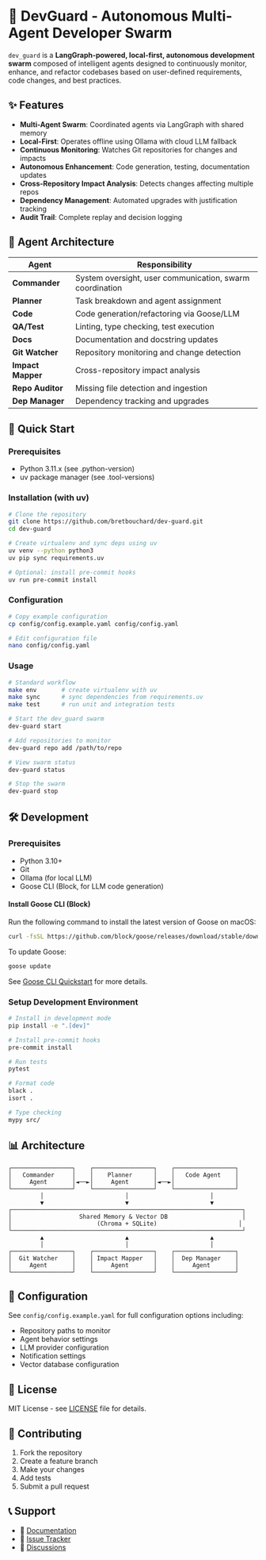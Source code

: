 # 🤖 DevGuard - Autonomous Multi-Agent Developer Swarm

`dev_guard` is a **LangGraph-powered, local-first, autonomous development swarm** composed of intelligent agents designed to continuously monitor, enhance, and refactor codebases based on user-defined requirements, code changes, and best practices.

## ✨ Features

- **Multi-Agent Swarm**: Coordinated agents via LangGraph with shared memory
- **Local-First**: Operates offline using Ollama with cloud LLM fallback
- **Continuous Monitoring**: Watches Git repositories for changes and impacts
- **Autonomous Enhancement**: Code generation, testing, documentation updates
- **Cross-Repository Impact Analysis**: Detects changes affecting multiple repos
- **Dependency Management**: Automated upgrades with justification tracking
- **Audit Trail**: Complete replay and decision logging

## 🧠 Agent Architecture

| Agent | Responsibility |
|-------|----------------|
| **Commander** | System oversight, user communication, swarm coordination |
| **Planner** | Task breakdown and agent assignment |
| **Code** | Code generation/refactoring via Goose/LLM |
| **QA/Test** | Linting, type checking, test execution |
| **Docs** | Documentation and docstring updates |
| **Git Watcher** | Repository monitoring and change detection |
| **Impact Mapper** | Cross-repository impact analysis |
| **Repo Auditor** | Missing file detection and ingestion |
| **Dep Manager** | Dependency tracking and upgrades |

## 🚀 Quick Start

### Prerequisites
- Python 3.11.x (see .python-version)
- uv package manager (see .tool-versions)

### Installation (with uv)

```bash
# Clone the repository
git clone https://github.com/bretbouchard/dev-guard.git
cd dev-guard

# Create virtualenv and sync deps using uv
uv venv --python python3
uv pip sync requirements.uv

# Optional: install pre-commit hooks
uv run pre-commit install
```

### Configuration

```bash
# Copy example configuration
cp config/config.example.yaml config/config.yaml

# Edit configuration file
nano config/config.yaml
```

### Usage

```bash
# Standard workflow
make env       # create virtualenv with uv
make sync      # sync dependencies from requirements.uv
make test      # run unit and integration tests
```

```bash
# Start the dev_guard swarm
dev-guard start

# Add repositories to monitor
dev-guard repo add /path/to/repo

# View swarm status
dev-guard status

# Stop the swarm
dev-guard stop
```

## 🛠️ Development


### Prerequisites

- Python 3.10+
- Git
- Ollama (for local LLM)
- Goose CLI (Block, for LLM code generation)

#### Install Goose CLI (Block)

Run the following command to install the latest version of Goose on macOS:

```bash
curl -fsSL https://github.com/block/goose/releases/download/stable/download_cli.sh | bash
```

To update Goose:

```bash
goose update
```

See [Goose CLI Quickstart](https://block.github.io/goose/docs/quickstart/) for more details.

### Setup Development Environment

```bash
# Install in development mode
pip install -e ".[dev]"

# Install pre-commit hooks
pre-commit install

# Run tests
pytest

# Format code
black .
isort .

# Type checking
mypy src/
```

## 📊 Architecture

```
┌─────────────────┐    ┌─────────────────┐    ┌─────────────────┐
│   Commander     │    │    Planner      │    │   Code Agent    │
│     Agent       │◄──►│     Agent       │◄──►│                 │
└─────────────────┘    └─────────────────┘    └─────────────────┘
         │                       │                       │
         ▼                       ▼                       ▼
┌─────────────────────────────────────────────────────────────────┐
│                   Shared Memory & Vector DB                     │
│                        (Chroma + SQLite)                       │
└─────────────────────────────────────────────────────────────────┘
         ▲                       ▲                       ▲
         │                       │                       │
┌─────────────────┐    ┌─────────────────┐    ┌─────────────────┐
│  Git Watcher    │    │ Impact Mapper   │    │  Dep Manager    │
│     Agent       │    │     Agent       │    │     Agent       │
└─────────────────┘    └─────────────────┘    └─────────────────┘
```

## 🔧 Configuration

See `config/config.example.yaml` for full configuration options including:

- Repository paths to monitor
- Agent behavior settings
- LLM provider configuration
- Notification settings
- Vector database configuration

## 📝 License

MIT License - see [LICENSE](LICENSE) file for details.

## 🤝 Contributing

1. Fork the repository
2. Create a feature branch
3. Make your changes
4. Add tests
5. Submit a pull request

## 📞 Support

- 📖 [Documentation](docs/)
- 🐛 [Issue Tracker](https://github.com/bretbouchard/dev-guard/issues)
- 💬 [Discussions](https://github.com/bretbouchard/dev-guard/discussions)
